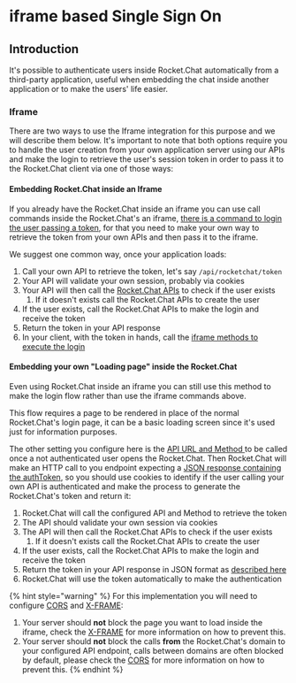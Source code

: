 # iframe based Single Sign On

## Introduction

It's possible to authenticate users inside Rocket.Chat automatically from a third-party application, useful when embedding the chat inside another application or to make the users' life easier.

### Iframe

There are two ways to use the Iframe integration for this purpose and we will describe them below. It's important to note that both options require you to handle the user creation from your own application server using our APIs and make the login to retrieve the user's session token in order to pass it to the Rocket.Chat client via one of those ways:

#### Embedding Rocket.Chat inside an Iframe

If you already have the Rocket.Chat inside an iframe you can use call commands inside the Rocket.Chat's an iframe, [there is a command to login the user passing a token](), for that you need to make your own way to retrieve the token from your own APIs and then pass it to the iframe.

We suggest one common way, once your application loads:

1. Call your own API to retrieve the token, let's say `/api/rocketchat/token` 
2. Your API will validate your own session, probably via cookies
3. Your API will then call the [Rocket.Chat APIs]() to check if the user exists
   1. If it doesn't exists call the Rocket.Chat APIs to create the user
4. If the user exists, call the Rocket.Chat APIs to make the login and receive the token
5. Return the token in your API response
6. In your client, with the token in hands, call the [iframe methods to execute the login]()

#### Embedding your own "Loading page" inside the Rocket.Chat

Even using Rocket.Chat inside an iframe you can still use this method to make the login flow rather than use the iframe commands above.

This flow requires a page to be rendered in place of the normal Rocket.Chat's login page, it can be a basic loading screen since it's used just for information purposes.

The other setting you configure here is the [API URL and Method ]()to be called once a not authenticated user opens the Rocket.Chat. Then Rocket.Chat will make an HTTP call to you endpoint expecting a [JSON response containing the authToken](), so you should use cookies to identify if the user calling your own API is authenticated and make the process to generate the Rocket.Chat's token and return it:

1. Rocket.Chat will call the configured API and Method to retrieve the token
2. The API should validate your own session via cookies
3. The API will then call the Rocket.Chat APIs to check if the user exists
   1. If it doesn't exists call the Rocket.Chat APIs to create the user
4. If the user exists, call the Rocket.Chat APIs to make the login and receive the token
5. Return the token in your API response in JSON format as [described here]()
6. Rocket.Chat will use the token automatically to make the authentication

{% hint style="warning" %}
For this implementation you will need to configure [CORS](https://developer.mozilla.org/en-US/docs/Web/HTTP/CORS) and [X-FRAME](https://developer.mozilla.org/en-US/docs/Web/HTTP/Headers/X-Frame-Options):

1. Your server should **not** block the page you want to load inside the iframe, check the [X-FRAME](https://developer.mozilla.org/en-US/docs/Web/HTTP/Headers/X-Frame-Options) for more information on how to prevent this.
2. Your server should **not** block the calls **from** the Rocket.Chat's domain to your configured API endpoint, calls between domains are often blocked by default, please check the [CORS](https://developer.mozilla.org/en-US/docs/Web/HTTP/Headers/X-Frame-Options) for more information on how to prevent this.
{% endhint %}


